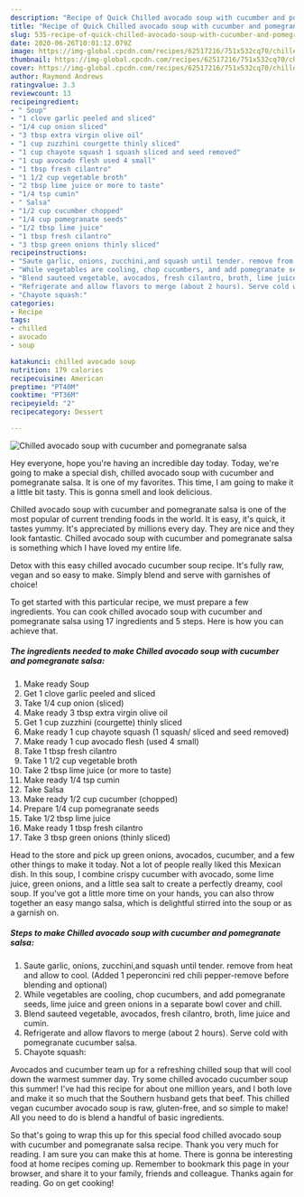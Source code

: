 ```yaml
---
description: "Recipe of Quick Chilled avocado soup with cucumber and pomegranate salsa"
title: "Recipe of Quick Chilled avocado soup with cucumber and pomegranate salsa"
slug: 535-recipe-of-quick-chilled-avocado-soup-with-cucumber-and-pomegranate-salsa
date: 2020-06-26T10:01:12.079Z
image: https://img-global.cpcdn.com/recipes/62517216/751x532cq70/chilled-avocado-soup-with-cucumber-and-pomegranate-salsa-recipe-main-photo.jpg
thumbnail: https://img-global.cpcdn.com/recipes/62517216/751x532cq70/chilled-avocado-soup-with-cucumber-and-pomegranate-salsa-recipe-main-photo.jpg
cover: https://img-global.cpcdn.com/recipes/62517216/751x532cq70/chilled-avocado-soup-with-cucumber-and-pomegranate-salsa-recipe-main-photo.jpg
author: Raymond Andrews
ratingvalue: 3.3
reviewcount: 13
recipeingredient:
- " Soup"
- "1 clove garlic peeled and sliced"
- "1/4 cup onion sliced"
- "3 tbsp extra virgin olive oil"
- "1 cup zuzzhini courgette thinly sliced"
- "1 cup chayote squash 1 squash sliced and seed removed"
- "1 cup avocado flesh used 4 small"
- "1 tbsp fresh cilantro"
- "1 1/2 cup vegetable broth"
- "2 tbsp lime juice or more to taste"
- "1/4 tsp cumin"
- " Salsa"
- "1/2 cup cucumber chopped"
- "1/4 cup pomegranate seeds"
- "1/2 tbsp lime juice"
- "1 tbsp fresh cilantro"
- "3 tbsp green onions thinly sliced"
recipeinstructions:
- "Saute garlic, onions, zucchini,and squash until tender. remove from heat and allow to cool. (Added 1 peperoncini red chili pepper-remove before blending and optional)"
- "While vegetables are cooling, chop cucumbers, and add pomegranate seeds, lime juice and green onions in a separate bowl cover and chill."
- "Blend sauteed vegetable, avocados, fresh cilantro, broth, lime juice and cumin."
- "Refrigerate and allow flavors to merge (about 2 hours). Serve cold with pomegranate cucumber salsa."
- "Chayote squash:"
categories:
- Recipe
tags:
- chilled
- avocado
- soup

katakunci: chilled avocado soup 
nutrition: 179 calories
recipecuisine: American
preptime: "PT40M"
cooktime: "PT36M"
recipeyield: "2"
recipecategory: Dessert

---
```



![Chilled avocado soup with cucumber and pomegranate salsa](https://img-global.cpcdn.com/recipes/62517216/751x532cq70/chilled-avocado-soup-with-cucumber-and-pomegranate-salsa-recipe-main-photo.jpg)

Hey everyone, hope you're having an incredible day today. Today, we're going to make a special dish, chilled avocado soup with cucumber and pomegranate salsa. It is one of my favorites. This time, I am going to make it a little bit tasty. This is gonna smell and look delicious.

Chilled avocado soup with cucumber and pomegranate salsa is one of the most popular of current trending foods in the world. It is easy, it's quick, it tastes yummy. It's appreciated by millions every day. They are nice and they look fantastic. Chilled avocado soup with cucumber and pomegranate salsa is something which I have loved my entire life.

Detox with this easy chilled avocado cucumber soup recipe. It&#39;s fully raw, vegan and so easy to make. Simply blend and serve with garnishes of choice!


To get started with this particular recipe, we must prepare a few ingredients. You can cook chilled avocado soup with cucumber and pomegranate salsa using 17 ingredients and 5 steps. Here is how you can achieve that.

<!--inarticleads1-->

##### The ingredients needed to make Chilled avocado soup with cucumber and pomegranate salsa:

1. Make ready  Soup
1. Get 1 clove garlic peeled and sliced
1. Take 1/4 cup onion (sliced)
1. Make ready 3 tbsp extra virgin olive oil
1. Get 1 cup zuzzhini (courgette) thinly sliced
1. Make ready 1 cup chayote squash (1 squash/ sliced and seed removed)
1. Make ready 1 cup avocado flesh (used 4 small)
1. Take 1 tbsp fresh cilantro
1. Take 1 1/2 cup vegetable broth
1. Take 2 tbsp lime juice (or more to taste)
1. Make ready 1/4 tsp cumin
1. Take  Salsa
1. Make ready 1/2 cup cucumber (chopped)
1. Prepare 1/4 cup pomegranate seeds
1. Take 1/2 tbsp lime juice
1. Make ready 1 tbsp fresh cilantro
1. Take 3 tbsp green onions (thinly sliced)


Head to the store and pick up green onions, avocados, cucumber, and a few other things to make it today. Not a lot of people really liked this Mexican dish. In this soup, I combine crispy cucumber with avocado, some lime juice, green onions, and a little sea salt to create a perfectly dreamy, cool soup. If you&#39;ve got a little more time on your hands, you can also throw together an easy mango salsa, which is delightful stirred into the soup or as a garnish on. 

<!--inarticleads2-->

##### Steps to make Chilled avocado soup with cucumber and pomegranate salsa:

1. Saute garlic, onions, zucchini,and squash until tender. remove from heat and allow to cool. (Added 1 peperoncini red chili pepper-remove before blending and optional)
1. While vegetables are cooling, chop cucumbers, and add pomegranate seeds, lime juice and green onions in a separate bowl cover and chill.
1. Blend sauteed vegetable, avocados, fresh cilantro, broth, lime juice and cumin.
1. Refrigerate and allow flavors to merge (about 2 hours). Serve cold with pomegranate cucumber salsa.
1. Chayote squash:


Avocados and cucumber team up for a refreshing chilled soup that will cool down the warmest summer day. Try some chilled avocado cucumber soup this summer! I&#39;ve had this recipe for about one million years, and I both love and make it so much that the Southern husband gets that beef. This chilled vegan cucumber avocado soup is raw, gluten-free, and so simple to make! All you need to do is blend a handful of basic ingredients. 

So that's going to wrap this up for this special food chilled avocado soup with cucumber and pomegranate salsa recipe. Thank you very much for reading. I am sure you can make this at home. There is gonna be interesting food at home recipes coming up. Remember to bookmark this page in your browser, and share it to your family, friends and colleague. Thanks again for reading. Go on get cooking!
